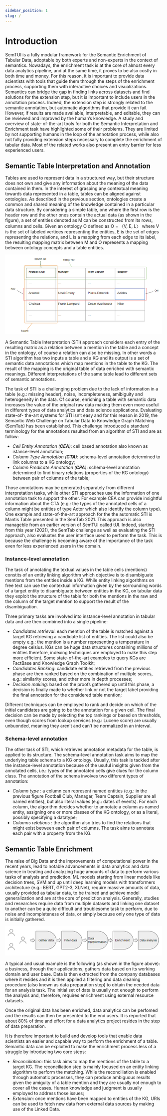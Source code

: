 ```yaml
---
sidebar_position: 1
slug: /
---
```


# Introduction

SemTUI is a fully
modular framework for the Semantic Enrichment of Tabular Data,
adoptable by both experts and non-experts in the context of semantics.
Nowadays, the enrichment task is at the core of almost every data
analytics pipeline, and at the same time, it proves to be also costly
in both time and money. For this reason, it is important to provide data scientists with tools that guide them through the steps of
the enrichment process, supporting them with interactive choices and
visualizations. Semantics can bridge the gap in finding links across
datasets and find solutions for the extension step, but it is important
to include users in the annotation process. Indeed, the extension step
is strongly related to the semantic annotation, but automatic algorithms that provide it can fail. However, if results are made available,
interpretable, and editable, they can be reviewed and improved by the
human’s knowledge.
A study and overview of state-of-the-art tools for both the Semantic Interpretation and Enrichment task have highlighted some of their
problems. They are limited by not supporting humans in the loop of
the annotation process, while also not fully providing extension steps
necessary to complete the enrichment of tabular data. Most of the
related works also present an entry barrier for less experienced users.

## Semantic Table Interpretation and Annotation

Tables are used to represent data in a structured way, but their structure does
not own and give any information about the meaning of the data contained
in them. In the interest of grasping any contextual meaning towards data
represented in a table, tables can be aligned against ontologies. As described
in the previous section, ontologies create a common and shared meaning of
the knowledge contained in a particular data structure.
By considering a simple table, one where the first row is the header row
and the other ones contain the actual data (as shown in the figure), a set
of entities denoted as M can be constructed from its rows, columns and
cells. Given an ontology O defined as O = 〈V, E, L〉 where V is the set of
labeled vertices representing the entities, E is the set of edges representing
the relations, and L is a mapping from each edge to its label, the resulting
mapping matrix between M and O represents a mapping between ontology
concepts and a table entities.

![Table anatomy](/img/table-anatomy.png)

A Semantic Table Interpretation (STI) approach considers each entry of the
resulting matrix as a relation between a mention in the table and a concept
in the ontology, of course a relation can also be missing.
In other words a STI algorithm has two inputs a table and a KG and its
output is a set of semantic data annotations which map mentions in the
table to the KG. The result of the mapping is the original table of data
enriched with semantic meanings. Different interpretations of the same table
lead to different sets of semantic annotations.

The task of STI is a challenging problem due to the lack of information in
a table (e.g.: missing header), noise, incompleteness, amibiguity and heterogeneity in the data. Of course, enriching a table with semantic data increases
the value of the original raw data making them even more useful in different
types of data analytics and data science applications. Evaluating state-of-
the-art systems for STI isn’t easy and for this reason in 2019, the Semantic
Web Challenge on Tabular Data to Knowledge Graph Matching (SemTab)
has been established. This challenge introduced a standard terminology
for the annotations resulted from an algorithm of STI and are as follow:

- *Cell Entity Annotation (**CEA**)*: cell based annotation also known as
istance-level annotation;
- *Column Type Annotation (**CTA**)*: schema-level annotation determined
to link columns to a KG ontology;
- *Column Predicate Annotation (**CPA**)*: schema-level annotation determined to find binary relations (properties of the KG ontology) between
pair of columns of the table;

Those annotations may be generated separately from different interpretation tasks, while other STI approaches use the information of one annotation
task to support the other. For example CEA can provide insightful information about the CTA (e.g.: the types of the annotated cells of a column might
be entities of type Actor which also identify the column type).
One example and state-of-the-art approach for the the automatic STI is Mantis Table presented in the SemTab 2021. This approach is also manageble
from an earlier version of SemTUI called tUI. Indeed, starting from this
year (2021), the SemTab challenge as well as evaluating the STI approach,
also evaluates the user interface used to perform the task. This is because
the challenge is becoming aware of the importance of the task even for less
experienced users in the domain.

### Instance-level annotation

The task of annotating the textual values in the table cells (mentions) constits of an entity linking algorithm which objective is to disambiguate mentions from the entities inside a KG.
While entity linking algorithms on free text can use the contextual information given by the sorrounding words of a target entity to disambiguate
between entities in the KG, on tabular data they exploit the structure
of the table for both the mentions in the raw and the column of the target
mention to support the result of the disambiguation.

Three primary tasks are involved into instance-level annotation in tabular
data and are then combined into a single pipeline:

- *Candidates retrieval*: each mention of the table is matched against a
target KG retrieving a candidate list of entities. The list could also
be empty e.g.: the mention is a number representing a temperature in
degree celsius. KGs can be huge data structures containing millions
of entities therefore, indexing techniques are employed to make this
step more efficient. Some state-of-the-art examples to query KGs are
FactBase and Knowledge Graph Toolkit;
- *Candidates Ranking*: candidate entities retrieved from the previous
phase are then ranked based on the combination of multiple scores,
e.g.: similarity scores, and other more in depth processes;
- *Decision making*: based on the proofs gathered up until this phase, a
decision is finally made to whether link or not the target label providing
the final annotation for the considered table mention;

Different techniques can be employed to rank and decide on which of the
initial candidates are going to be the annotation for a given cell. The final
decision can be made by selecting the top rankings or based on thresholds,
even though scores from lookup services (e.g.: Lucene score) are usually
unbuonded, meaning they aren’t and can’t be normalized in an interval.

### Schema-level annotation

The other task of STI, which retrieves annotation metadata for the table,
is applied to its structure. The schema-level annotation task aims to map
the underlying table schema to a KG ontology. Usually, this task is tackled after the instance-level annotation because of the usuful insights given
from the annotated cells, i.e.: types of the annotated cells give clues for the
column class. The annotation of the schema involves two different types of
annotation:

- *Column type* : a column can represent named entities (e.g.: in the previous figure
Football Club, Managar, Team Captain, Supplier are all named entities), but also literal values (e.g.: dates of events). For each column, the
algorithm decides whether to annotate a column as named entity, assigning one or more classes of the KG ontology, or as a literal, possibly
specifying a datatype;
- *Columns relations* : the algorithm also tries to find the relations that
might exist between each pair of columns. The task aims to annotate
each pair with a property from the KG.

## Semantic Table Enrichment

The raise of Big Data and the improvements of computational power in the
recent years, lead to notable advancements in data analytics and data science
in treating and analyzing huge amounts of data to perform various tasks of
analysis and prediction.
ML models starting from linear models like decision trees, SVM and up
until deep learning models with transformers architecture (e.g.: BERT,
GPT2-3, XLNet), require massive amounts of data, usually provided as tabular data, to be trained and achieve model generalization and are
at the core of prediction analysis. Generally, studies and researches require
data from multiple datasets and linking one dataset to another can be a quite
difficult and troublesome task to perform, due to noise and incompleteness
of data, or simply because only one type of data is initially gathered.


<div style={{textAlign: 'center'}}>
  <img src="/img/pipeline-de.png" />
</div>

A typical and usual example is the following (as shown in the figure above): a business,
through their applications, gathers data based on its working domain and
user base. Data is then extracted from the company databases where it
resides and it is then applied a filtering and data cleaning procedure (also
known as data preparation step) to obtain the needed data for an analysis
task. The initial set of data is usually not enough to perform the analysis
and, therefore, requires enrichment using external resource datasets.

Once the original data has been enriched, data analytics can be perfomed
and the results can then be presented to the end users. It is reported that
about 80% of time and effort for a data analytics project resides in the step
of data preparation.

It is therefore important to build and develop tools that enable data
scientists an easier and capable way to perform the enrichment of a table.
Semantic data can be exploited to make the enrichment process less of a
struggle by introducing two core steps:

- *Reconciliation*: this task aims to map the mentions of the table to
a target KG. The reconciliation step is mainly focused on an entity
linking algorithm to perform the matching. While the reconciliation
is enabled through automatic processes, they can produce ambiguous
results given the amiguity of a table mention and they are usually
not enough to cover all the cases. Human knowledge and judgment is
usually employed to address those issues;
- *Extension*: once mentions have been mapped to entities of the KG,
URIs can be used to fetch new data from external data sources by
making use of the Linked Data.



<!-- ## Framework

SemTUI is presented as a framework and not as a simple interface or service. SemTUI has been designed to be fully modular and customizable for every kind of future need. The backend server is a **NodeJS** server that can be enhanced with external reconciliation and extension services without the need of rewriting part of the architecture.

The same goes for the frontend UI which is built using **React** and with customizable components so that they can be easily modified and extended.

## Resources

The current release of the system is available here: **[semtui.io](http://titan-inside.disco.unimib.it:3003/)**

The github repository of the frontend is available here: **[SemTUI-frontend](https://github.com/I2Tunimib/I2T-frontend)**

The github repository of the backend is available here: **[SemTUI-backend](https://github.com/I2Tunimib/I2T-backend)** -->

